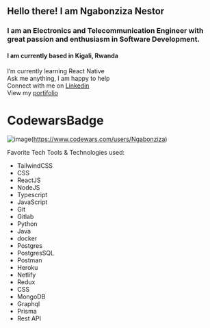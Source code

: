 ## Hello there! I am **Ngabonziza Nestor**

### I am an Electronics and Telecommunication Engineer with great passion and enthusiasm in  Software Development.<br> 
#### I am currently based in Kigali, Rwanda <br>

  I’m currently learning React Native <br>
  Ask me anything, I am happy to help <br>
  Connect with me on [Linkedin](https://www.linkedin.com/in/nestor-ngabonziza-5a6767155/) <br>
  View my [portifolio](https://portifolio-nnesta.vercel.app/)<br>
  # CodewarsBadge
 ![image](https://www.codewars.com/users/Ngabonziza/badges/large)(https://www.codewars.com/users/Ngabonziza)

Favorite Tech Tools & Technologies used:
- TailwindCSS
- CSS
- ReactJS
- NodeJS
- Typescript
- JavaScript
- Git
- Gitlab
- Python
- Java
- docker
- Postgres
- PostgresSQL
- Postman
- Heroku
- Netlify
- Redux
- CSS
- MongoDB
- Graphql
- Prisma
- Rest API

